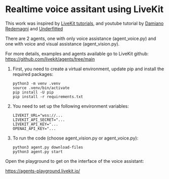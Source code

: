 # Realtime voice assitant using LiveKit

This work was inspired by [LiveKit tutorials](https://docs.livekit.io/agents/quickstarts/s2s/), and youtube tutorial by [Damiano Redemagni](https://www.youtube.com/watch?v=2jafwzDhJ2k) and [Underfitted](https://www.youtube.com/watch?v=nvmV0a2geaQ)

There are 2 agents, one with only voice assistance (agent_voice.py) and one with voice and visual assistance (agent_vision.py).

For more details, examples and agents available go to LiveKit github: https://github.com/livekit/agents/tree/main

1) First, you need to create a virtual environment, update pip and install the required packages:

   ```
   python3 -m venv .venv
   source .venv/bin/activate
   pip install -U pip
   pip install -r requirements.txt

   ```

2. You need to set up the following environment variables:

   ```
   LIVEKIT_URL="wss://...
   LIVEKIT_API_SECRET="...
   LIVEKIT_API_KEY="...
   OPENAI_API_KEY="...
   ```
3. To run the code (choose agent_vision.py or agent_voice.py):

   ```
   python3 agent.py download-files
   python3 agent.py start
   ```

Open the playground to get on the interface of the voice assistant:

https://agents-playground.livekit.io/
